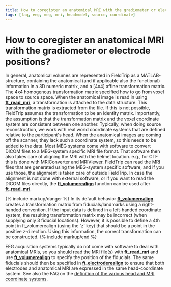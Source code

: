 ```yaml
---
title: How to coregister an anatomical MRI with the gradiometer or electrode positions?
tags: [faq, eeg, meg, mri, headmodel, source, coordinate]
---
```


# How to coregister an anatomical MRI with the gradiometer or electrode positions?

In general, anatomical volumes are represented in FieldTrip as a MATLAB-structure, containing the anatomical (and if applicable also the functional) information in a 3D numeric matrix, and a [4x4] affine transformation matrix. The 4x4 homogenous transformation matrix specified how to go from voxel space to source space. When the anatomical image is read in using **[ft_read_mri](/reference/fileio/ft_read_mri)**, a transformation is attached to the data structure. This transformation matrix is extracted from the file. If this is not possible, FieldTrip assumes the transformation to be an identity matrix. Importantly, the assumption is that the transformation matrix and the voxel coordinate system are consistent between one another. Typically, when doing source reconstruction, we work with real world coordinate systems that are defined relative to the participant's head. When the anatomical images are coming off the scanner, they lack such a coordinate system, so this needs to be added to the data. Most MEG systems come with software to convert DICOM files to a MEG-system specific MRI file format. That software then also takes care of aligning the MRI with the helmet location. e.g., for CTF this is done with MRIConverter and MRIViewer. FieldTrip can read the MRI files that are generated using the MEG-system specific software, and if you use those, the alignment is taken care of outside FieldTrip. In case the alignment is not done with external software, or if you want to read the DICOM files directly, the **[ft_volumerealign](/reference/ft_volumerealign)** function can be used after **[ft_read_mri](/reference/fileio/ft_read_mri)**.

{% include markup/danger %}
In its default behavior **[ft_volumerealign](/reference/ft_volumerealign)** creates a transformation matrix from fiducials/landmarks using a right-handed convention. If the input data is defined in a left-handed coordinate system, the resulting transformation matrix may be incorrect (when supplying only 3 fiducial locations). However, it is possible to define a 4th point in ft_volumerealign (using the 'z' key) that should be a point in the positive z-direction. Using this information, the correct transformation can be constructed.
{% include markup/end %}

EEG acquisition systems typically do not come with software to deal with anatomical MRIs, so you should read the MRI file(s) with **[ft_read_mri](/reference/fileio/ft_read_mri)** and use **[ft_volumerealign](/reference/ft_volumerealign)** to specify the position of the fiducials. The same fiducials should then be specified in **[ft_electroderealign](/reference/ft_electroderealign)** to ensure that both electrodes and anatomical MRI are expressed in the same head-coordinate system. See also the FAQ on the [definition of the various head and MRI coordinate systems](/faq/coordsys).
